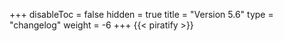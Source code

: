 +++
disableToc = false
hidden = true
title = "Version 5.6"
type = "changelog"
weight = -6
+++
{{< piratify >}}
